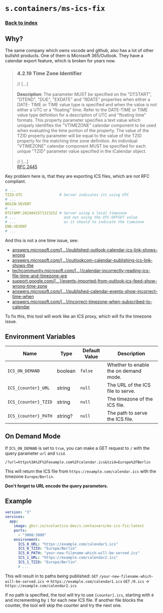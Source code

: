 # `s.containers/ms-ics-fix`

### [Back to index](../../README.md)

## Why?

The same company which owns vscode and github, also has a lot of other bullshit products.
One of them is Microsoft 365/Outlook. They have a calendar export feature, which is
broken for years now.

> ### 4.2.19 Time Zone Identifier
>
> // [...]<br><br>
> **Description**: The parameter MUST be specified on the "DTSTART",
> "DTEND", "DUE", "EXDATE" and "RDATE" properties when either a DATE-
> TIME or TIME value type is specified and when the value is not either
> a UTC or a "floating" time. Refer to the DATE-TIME or TIME value type
> definition for a description of UTC and "floating time" formats. This
> property parameter specifies a text value which uniquely identifies
> the "VTIMEZONE" calendar component to be used when evaluating the
> time portion of the property. The value of the TZID property
> parameter will be equal to the value of the TZID property for the
> matching time zone definition. An individual "VTIMEZONE" calendar
> component MUST be specified for each unique "TZID" parameter value
> specified in the iCalendar object.<br><br>
> // [...]<br>
> [RFC 2445](https://www.ietf.org/rfc/rfc2445.txt)

Key problem here is, that they are exporting ICS files, which are not RFC compliant.

```yml
# ...
TZID:UTC                 # Server indicates its using UTC
# ...
BEGIN:VEVENT
# ...
DTSTAMP:20240425T132325Z # Server using a local timezone
# ...                      and not using the UTC-OFFSET value
# ...                      as it should to indicate the timezone
END:VEVENT
# ...
```

And this is not a one time issue, see:

- [answers.microsoft.com/[...]/published-outlook-calendar-ics-link-shows-wrong](https://answers.microsoft.com/en-us/outlook_com/forum/all/published-outlook-calendar-ics-link-shows-wrong/5de6c55d-9c46-4e67-ab6a-27873d1bf636)
- [answers.microsoft.com/[...]/outlookcom-calendar-publishing-ics-link-shows-the](https://answers.microsoft.com/en-us/outlook_com/forum/all/outlookcom-calendar-publishing-ics-link-shows-the/44fc0725-fc98-4871-94fc-4799657ed05c)
- [techcommunity.microsoft.com/[...]/calendar-incorrectly-reading-ics-file-time-and-timezone-are](https://techcommunity.microsoft.com/t5/microsoft-365/calendar-incorrectly-reading-ics-file-time-and-timezone-are/m-p/254129)
- [support.google.com/[...]/events-imported-from-outlook-ics-feed-show-wrong-time-zone](https://support.google.com/calendar/thread/253308528/events-imported-from-outlook-ics-feed-show-wrong-time-zone?hl=en)
- [answers.microsoft.com/[...]/published-calendar-events-show-incorrect-time-when](https://answers.microsoft.com/en-us/outlook_com/forum/all/published-calendar-events-show-incorrect-time-when/c8e60444-1d02-45e1-a356-486f5a9370fc)
- [answers.microsoft.com/[...]/incorrect-timezone-when-subscribed-to-calendar](https://answers.microsoft.com/en-us/outlook_com/forum/all/incorrect-timezone-when-subscribed-to-calendar/c20444c1-df78-471d-9524-702f448c7c63)

To fix this, this tool will work like an ICS proxy, which will fix the timezone issue.

## Environment Variables

| Name                        | Type    | Default Value | Description                                             |
|-----------------------------|---------|---------------|---------------------------------------------------------|
| `ICS_ON_DEMAND`             | boolean | `false`       | Whether to enable the on demand mode.                   |
| `ICS_{counter}_URL`         | string  | `null`        | The URL of the ICS file to serve.                       |
| `ICS_{counter}_TZID`        | string  | `null`        | The timezone of the ICS file.                           |
| `ICS_{counter}_PATH`        | string? | `null`        | The path to serve the ICS file.                         |

## On Demand Mode

If `ICS_ON_DEMAND` is set to `true`, you can make a GET request to `/` with the query parameter `url` and `tzid`.

```http
/?url=https%3A%2F%2Fexample.com%2Fcalendar.ics&tzid=Europe%2FBerlin
```

This will return the ICS file from `https://example.com/calendar.ics` with the timezone `Europe/Berlin`.

**Don't forget to URL encode the query parameters.**

## Example

```yaml
version: "3"
services:
  app:
    image: ghcr.io/scolastico-dev/s.containers/ms-ics-fix:latest
    ports:
      - "3000:3000"
    environment:
      ICS_0_URL: "https://example.com/calendar1.ics"
      ICS_0_TZID: "Europe/Berlin"
      ICS_0_PATH: "your-new-filename-which-will-be-served.ics"
      ICS_1_URL: "https://example.com/calendar2.ics"
      ICS_1_TZID: "Europe/Berlin"
      # ...
```

This will result in to paths being published:
`GET` `/your-new-filename-which-will-be-served.ics` -> `https://example.com/calendar1.ics`
`GET` `/0.ics` -> `https://example.com/calendar2.ics`

If no path is specified, the tool will try to use `{counter}.ics`, starting with `0` and incrementing by `1` for each new ICS file. If another file blocks the counter, the tool will skip the counter and try the next one.
